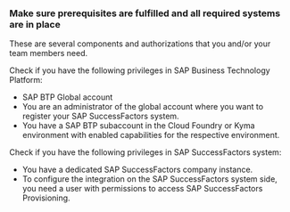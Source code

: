 ### Make sure prerequisites are fulfilled and all required systems are in place


These are several components and authorizations that you and/or your team members need.

Check if you have the following privileges in SAP Business Technology Platform:

* SAP BTP Global account
* You are an administrator of the global account where you want to register your SAP SuccessFactors system.
* You have a SAP BTP subaccount in the Cloud Foundry or Kyma environment with enabled capabilities for the respective environment.


Check if you have the following privileges in SAP SuccessFactors system:

* You have a dedicated SAP SuccessFactors company instance.
* To configure the integration on the SAP SuccessFactors system side, you need a user with permissions to access SAP SuccessFactors Provisioning.